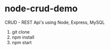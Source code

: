 # node-crud-demo
CRUD - REST Api's using Node, Express, MySQL

1. git clone
2. npm install
3. npm start
